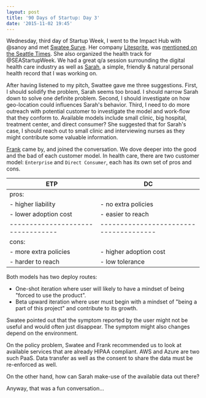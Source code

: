 ```yaml
---
layout: post
title: '90 Days of Startup: Day 3'
date: '2015-11-02 19:45'
---
```


  Wednesday, third day of Startup Week, I went to the Impact Hub with @sanoy and met [Swatee Surve](https://www.linkedin.com/in/swatee). Her company [Litesprite](https://litesprite.com/), was [mentioned on the Seattle Times](https://bit.ly/1Wguvfm). She also organized the health track for @SEAStartupWeek. We had a great q/a session surrounding the digital health care industry as well as [Sarah](https://hisarah.meteor.com), a simple, friendly & natural personal health record that I was working on.

  After having listened to my pitch, Swattee gave me three suggestions. First, I should solidify the problem, Sarah seems too broad. I should narrow Sarah down to solve one definite problem. Second, I should investigate on how geo-location could influences Sarah's behavior. Third, I need to do more outreach with potential customer to investigate the model and work-flow that they conform to. Available models include small clinic, big hospital, treatment center, and direct consumer? She suggested that for Sarah's case, I should reach out to small clinic and interviewing nurses as they might contribute some valuable information.

  [Frank](https://www.linkedin.com/in/frankstartups) came by, and joined the conversation. We dove deeper into the good and the bad of each customer model. In health care, there are two customer model: `Enterprise` and `Direct Consumer`, each has its own set of pros and cons.

ETP                               | DC
--------------------------------- | --------------------------------------
pros:                             |
- higher liability                | - no extra policies
- lower adoption cost             | - easier to reach
--------------------------------- | --------------------------------------
cons:                             |
- more extra policies             | - higher adoption cost
- harder to reach                 | - low tolerance

Both models has two deploy routes:
- One-shot iteration where user will likely to have a mindset of being "forced to use the product".
- Beta upward iteration where user must begin with a mindset of "being a part of this project" and contribute to its growth.

Swatee pointed out that the symptom reported by the user might not be useful and would often just disappear. The symptom might also changes depend on the environment.

On the policy problem, Swatee and Frank recommended us to look at available services that are already HIPAA compliant. AWS and Azure are two such PaaS. Data transfer as well as the consent to share the data must be re-enforced as well.

On the other hand, how can Sarah make-use of the available data out there?

Anyway, that was a fun conversation...
